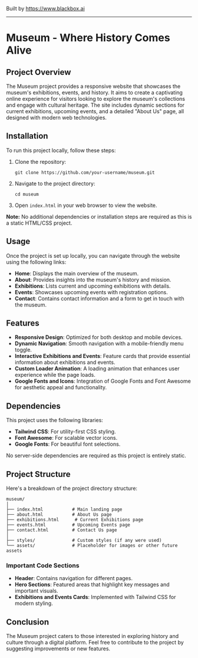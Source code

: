 
Built by https://www.blackbox.ai

---

# Museum - Where History Comes Alive

## Project Overview

The Museum project provides a responsive website that showcases the museum's exhibitions, events, and history. It aims to create a captivating online experience for visitors looking to explore the museum's collections and engage with cultural heritage. The site includes dynamic sections for current exhibitions, upcoming events, and a detailed "About Us" page, all designed with modern web technologies.

## Installation

To run this project locally, follow these steps:

1. Clone the repository:
   ```
   git clone https://github.com/your-username/museum.git
   ```
   
2. Navigate to the project directory:
   ```
   cd museum
   ```

3. Open `index.html` in your web browser to view the website.

**Note:** No additional dependencies or installation steps are required as this is a static HTML/CSS project.

## Usage

Once the project is set up locally, you can navigate through the website using the following links:
- **Home**: Displays the main overview of the museum.
- **About**: Provides insights into the museum's history and mission.
- **Exhibitions**: Lists current and upcoming exhibitions with details.
- **Events**: Showcases upcoming events with registration options.
- **Contact**: Contains contact information and a form to get in touch with the museum.

## Features

- **Responsive Design**: Optimized for both desktop and mobile devices.
- **Dynamic Navigation**: Smooth navigation with a mobile-friendly menu toggle.
- **Interactive Exhibitions and Events**: Feature cards that provide essential information about exhibitions and events.
- **Custom Loader Animation**: A loading animation that enhances user experience while the page loads.
- **Google Fonts and Icons**: Integration of Google Fonts and Font Awesome for aesthetic appeal and functionality.

## Dependencies

This project uses the following libraries:

- **Tailwind CSS**: For utility-first CSS styling.
- **Font Awesome**: For scalable vector icons.
- **Google Fonts**: For beautiful font selections.

No server-side dependencies are required as this project is entirely static.

## Project Structure

Here's a breakdown of the project directory structure:

```
museum/
│
├── index.html           # Main landing page
├── about.html           # About Us page
├── exhibitions.html      # Current Exhibitions page
├── events.html          # Upcoming Events page
├── contact.html         # Contact Us page
│
├── styles/              # Custom styles (if any were used)
└── assets/              # Placeholder for images or other future assets
```

### Important Code Sections

- **Header**: Contains navigation for different pages.
- **Hero Sections**: Featured areas that highlight key messages and important visuals.
- **Exhibitions and Events Cards**: Implemented with Tailwind CSS for modern styling.

## Conclusion

The Museum project caters to those interested in exploring history and culture through a digital platform. Feel free to contribute to the project by suggesting improvements or new features.